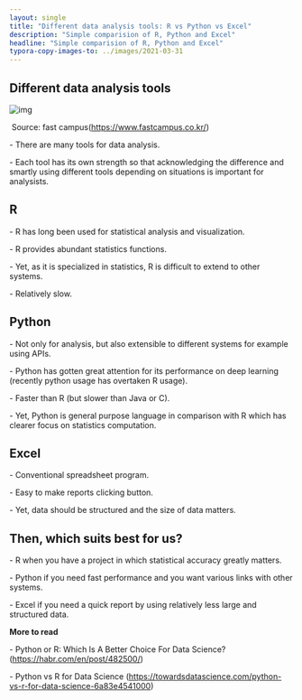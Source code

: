 ```yaml
---
layout: single
title: "Different data analysis tools: R vs Python vs Excel"
description: "Simple comparision of R, Python and Excel"
headline: "Simple comparision of R, Python and Excel"
typora-copy-images-to: ../images/2021-03-31
---
```





## Different data analysis tools

![img](file:///C:/Users/smood/AppData/Local/Temp/msohtmlclip1/01/clip_image002.jpg)

​											                      Source: fast campus(https://www.fastcampus.co.kr/)

\-  There are many tools for data analysis. 

\-  Each tool has its own strength so that acknowledging the difference and smartly using different tools depending on situations is important for analysists.

 
## R

\- R has long been used for statistical analysis and visualization.

\- R provides abundant statistics functions.

\- Yet, as it is specialized in statistics, R is difficult to extend to other systems.

\- Relatively slow.

 
## Python

\- Not only for analysis, but also extensible to different systems for example using APIs.

\- Python has gotten great attention for its performance on deep learning (recently python usage has overtaken R usage).

\- Faster than R (but slower than Java or C).

\- Yet, Python is general purpose language in comparison with R which has clearer focus on statistics computation.

 

## Excel

\- Conventional spreadsheet program.

\- Easy to make reports clicking button.

\- Yet, data should be structured and the size of data matters.

 

## Then, which suits best for us?

\-  R when you have a project in which statistical accuracy greatly matters.

\-   Python if you need fast performance and you want various links with other systems.

\-   Excel if you need a quick report by using relatively less large and structured data.

 

**More to read**

\-  Python or R: Which Is A Better Choice For Data Science? (https://habr.com/en/post/482500/)

\-  Python vs R for Data Science (https://towardsdatascience.com/python-vs-r-for-data-science-6a83e4541000)
